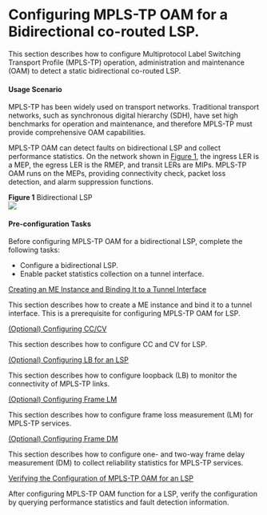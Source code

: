 Configuring MPLS-TP OAM for a Bidirectional co-routed LSP.
==========================================================

This section describes how to configure Multiprotocol Label Switching Transport Profile (MPLS-TP) operation, administration and maintenance (OAM) to detect a static bidirectional co-routed LSP.

#### Usage Scenario

MPLS-TP has been widely used on transport networks. Traditional transport networks, such as synchronous digital hierarchy (SDH), have set high benchmarks for operation and maintenance, and therefore MPLS-TP must provide comprehensive OAM capabilities.

MPLS-TP OAM can detect faults on bidirectional LSP and collect performance statistics. On the network shown in [Figure 1](#EN-US_CONCEPT_0172362409__fig_dc_vrp_mpls-tp_oam_cfg_000202), the ingress LER is a MEP, the egress LER is the RMEP, and transit LERs are MIPs. MPLS-TP OAM runs on the MEPs, providing connectivity check, packet loss detection, and alarm suppression functions.

**Figure 1** Bidirectional LSP  
![](images/fig_dc_vrp_mpls-tp_oam_cfg_000202.png)


#### Pre-configuration Tasks

Before configuring MPLS-TP OAM for a bidirectional LSP, complete the following tasks:

* Configure a bidirectional LSP.
* Enable packet statistics collection on a tunnel interface.


[Creating an ME Instance and Binding It to a Tunnel Interface](../../../../software/nev8r10_vrpv8r16/user/vrp/dc_vrp_mpls-tp_oam_cfg_0005.html)

This section describes how to create a ME instance and bind it to a tunnel interface. This is a prerequisite for configuring MPLS-TP OAM for LSP.

[(Optional) Configuring CC/CV](../../../../software/nev8r10_vrpv8r16/user/vrp/dc_vrp_mpls-tp_oam_cfg_0006.html)

This section describes how to configure CC and CV for LSP.

[(Optional) Configuring LB for an LSP](../../../../software/nev8r10_vrpv8r16/user/vrp/dc_vrp_mpls-tp_oam_cfg_0007.html)

This section describes how to configure loopback (LB) to monitor the connectivity of MPLS-TP links.

[(Optional) Configuring Frame LM](../../../../software/nev8r10_vrpv8r16/user/vrp/dc_vrp_mpls-tp_oam_cfg_0008.html)

This section describes how to configure frame loss measurement (LM) for MPLS-TP services.

[(Optional) Configuring Frame DM](../../../../software/nev8r10_vrpv8r16/user/vrp/dc_vrp_mpls-tp_oam_cfg_0009.html)

This section describes how to configure one- and two-way frame delay measurement (DM) to collect reliability statistics for MPLS-TP services.

[Verifying the Configuration of MPLS-TP OAM for an LSP](../../../../software/nev8r10_vrpv8r16/user/vrp/dc_vrp_mpls-tp_oam_cfg_0011.html)

After configuring MPLS-TP OAM function for a LSP, verify the configuration by querying performance statistics and fault detection information.